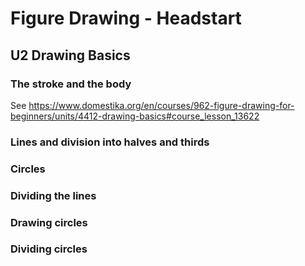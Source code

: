 # Figure Drawing - Headstart

## U2 Drawing Basics

### The stroke and the body
See https://www.domestika.org/en/courses/962-figure-drawing-for-beginners/units/4412-drawing-basics#course_lesson_13622

### Lines and division into halves and thirds
### Circles
### Dividing the lines
### Drawing circles
### Dividing circles
